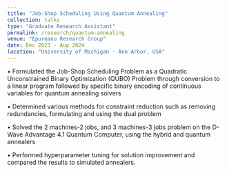 ```yaml
---
title: "Job-Shop Scheduling Using Quantum Annealing"
collection: talks
type: "Graduate Research Assistant"
permalink: /research/quantum-annealing
venue: "Epureanu Research Group"
date: Dec 2023 - Aug 2024
location: "University of Michigan - Ann Arbor, USA"
---
```


• Formulated the Job-Shop Scheduling Problem as a Quadratic Unconstrained Binary Optimization (QUBO) Problem through conversion to a linear program followed by specific binary encoding of continuous variables for quantum annealing solvers

• Determined various methods for constraint reduction such as removing redundancies, formulating and using the dual problem

• Solved the 2 machines-2 jobs, and 3 machines-3 jobs problem on the D-Wave Advantage 4.1 Quantum Computer, using the hybrid and quantum annealers

• Performed hyperparameter tuning for solution improvement and compared the results to simulated annealers.
